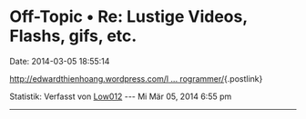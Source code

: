 Off-Topic • Re: Lustige Videos, Flashs, gifs, etc.
==================================================

Date: 2014-03-05 18:55:14

[http://edwardthienhoang.wordpress.com/l \...
rogrammer/](http://edwardthienhoang.wordpress.com/life-of-a-programmer/){.postlink}

Statistik: Verfasst von
[Low012](http://forum.yacy-websuche.de/memberlist.php?mode=viewprofile&u=62)
--- Mi Mär 05, 2014 6:55 pm

------------------------------------------------------------------------
